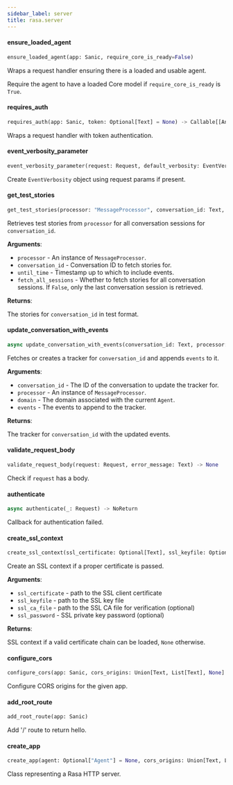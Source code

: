 ```yaml
---
sidebar_label: server
title: rasa.server
---
```


#### ensure\_loaded\_agent

```python
ensure_loaded_agent(app: Sanic, require_core_is_ready=False)
```

Wraps a request handler ensuring there is a loaded and usable agent.

Require the agent to have a loaded Core model if `require_core_is_ready` is
`True`.

#### requires\_auth

```python
requires_auth(app: Sanic, token: Optional[Text] = None) -> Callable[[Any], Any]
```

Wraps a request handler with token authentication.

#### event\_verbosity\_parameter

```python
event_verbosity_parameter(request: Request, default_verbosity: EventVerbosity) -> EventVerbosity
```

Create `EventVerbosity` object using request params if present.

#### get\_test\_stories

```python
get_test_stories(processor: "MessageProcessor", conversation_id: Text, until_time: Optional[float], fetch_all_sessions: bool = False) -> Text
```

Retrieves test stories from `processor` for all conversation sessions for
`conversation_id`.

**Arguments**:

- `processor` - An instance of `MessageProcessor`.
- `conversation_id` - Conversation ID to fetch stories for.
- `until_time` - Timestamp up to which to include events.
- `fetch_all_sessions` - Whether to fetch stories for all conversation sessions.
  If `False`, only the last conversation session is retrieved.
  

**Returns**:

  The stories for `conversation_id` in test format.

#### update\_conversation\_with\_events

```python
async update_conversation_with_events(conversation_id: Text, processor: "MessageProcessor", domain: Domain, events: List[Event]) -> DialogueStateTracker
```

Fetches or creates a tracker for `conversation_id` and appends `events` to it.

**Arguments**:

- `conversation_id` - The ID of the conversation to update the tracker for.
- `processor` - An instance of `MessageProcessor`.
- `domain` - The domain associated with the current `Agent`.
- `events` - The events to append to the tracker.
  

**Returns**:

  The tracker for `conversation_id` with the updated events.

#### validate\_request\_body

```python
validate_request_body(request: Request, error_message: Text) -> None
```

Check if `request` has a body.

#### authenticate

```python
async authenticate(_: Request) -> NoReturn
```

Callback for authentication failed.

#### create\_ssl\_context

```python
create_ssl_context(ssl_certificate: Optional[Text], ssl_keyfile: Optional[Text], ssl_ca_file: Optional[Text] = None, ssl_password: Optional[Text] = None) -> Optional["SSLContext"]
```

Create an SSL context if a proper certificate is passed.

**Arguments**:

- `ssl_certificate` - path to the SSL client certificate
- `ssl_keyfile` - path to the SSL key file
- `ssl_ca_file` - path to the SSL CA file for verification (optional)
- `ssl_password` - SSL private key password (optional)
  

**Returns**:

  SSL context if a valid certificate chain can be loaded, `None` otherwise.

#### configure\_cors

```python
configure_cors(app: Sanic, cors_origins: Union[Text, List[Text], None] = "") -> None
```

Configure CORS origins for the given app.

#### add\_root\_route

```python
add_root_route(app: Sanic)
```

Add &#x27;/&#x27; route to return hello.

#### create\_app

```python
create_app(agent: Optional["Agent"] = None, cors_origins: Union[Text, List[Text], None] = "*", auth_token: Optional[Text] = None, response_timeout: int = DEFAULT_RESPONSE_TIMEOUT, jwt_secret: Optional[Text] = None, jwt_method: Text = "HS256", endpoints: Optional[AvailableEndpoints] = None)
```

Class representing a Rasa HTTP server.

